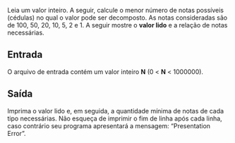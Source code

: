 Leia um valor inteiro. A seguir, calcule o menor número de notas possíveis (cédulas) no qual o valor pode ser decomposto. As notas consideradas são de 100, 50, 20, 10, 5, 2 e 1. A seguir mostre o **valor lido** e a relação de notas necessárias.

## Entrada
O arquivo de entrada contém um valor inteiro **N** (0 < **N** < 1000000).

## Saída
Imprima o valor lido e, em seguida, a quantidade mínima de notas de cada tipo necessárias. Não esqueça de imprimir o fim de linha após cada linha, caso contrário seu programa apresentará a mensagem: “Presentation Error”.